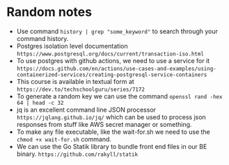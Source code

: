 # Random notes

- Use command `history | grep "some_keyword"` to search through your command history.
- Postgres isolation level documentation `https://www.postgresql.org/docs/current/transaction-iso.html`
- To use postgres with github actions, we need to use a service for it `https://docs.github.com/en/actions/use-cases-and-examples/using-containerized-services/creating-postgresql-service-containers`
- This course is available in textual form at `https://dev.to/techschoolguru/series/7172`
- To generate a random key we can use the command `openssl rand -hex 64 | head -c 32`
- jq is an excellent command line JSON processor `https://jqlang.github.io/jq/` which can be used to process json responses from stuff like AWS secret manager or something.
- To make any file executable, like the wait-for.sh we need to use the `chmod +x wait-for.sh` command.
- We can use the Go Statik library to bundle front end files in our BE binary. `https://github.com/rakyll/statik`